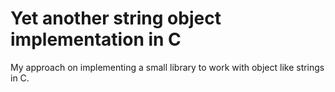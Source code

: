 # Yet another string object implementation in C

My approach on implementing a small library to work with object like strings in C.
